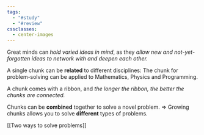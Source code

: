 ```yaml
---
tags:
  - "#study"
  - "#review"
cssclasses:
  - center-images
---
```

Great minds can *hold varied ideas in mind*, as they *allow new and not-yet-forgotten ideas to network with and deepen each other.*

A single chunk can be **related** to different disciplines: The chunk for problem-solving can be applied to Mathematics, Physics and Programming.

A chunk comes with a ribbon, and *the longer the ribbon, the better the chunks are connected.*

Chunks can be **combined** together to solve a novel problem. => Growing chunks allows you to solve **different** types of problems.

[[Two ways to solve problems]]

